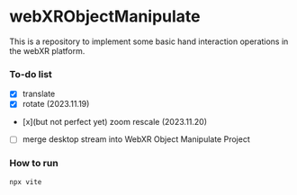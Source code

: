# webXRObjectManipulate

This is a repository to implement some basic hand interaction operations in the webXR platform.

### To-do list

- [x] translate
- [x] rotate (2023.11.19)
- [x](but not perfect yet) zoom rescale (2023.11.20)
- [ ] merge desktop stream into WebXR Object Manipulate Project

### How to run

```shell
npx vite
```

